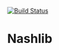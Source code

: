 [![Build Status](https://travis-ci.org/NeowayLabs/nashlib.svg?branch=master)](https://travis-ci.org/NeowayLabs/nashlib)

# Nashlib 
